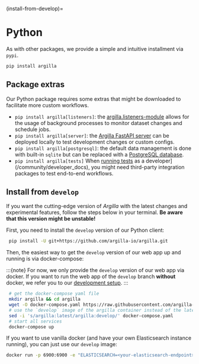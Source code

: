 (install-from-develop)=
# Python

As with other packages, we provide a simple and intuitive installment via `pypi`.

```bash
pip install argilla
```

## Package extras

Our Python package requires some extras that might be downloaded to facilitate more custom workflows.

- `pip install argilla[listeners]`: the [argilla.listeners-module](/guides/schedule_jobs_with_listeners) allows for the usage of background processes to monitor dataset changes and schedule jobs.
- `pip install argilla[server]`: the [Argilla FastAPI server](/getting_started/installation/configurations/server_configuration) can be deployed locally to test development changes or custom configs.
- `pip install argilla[postgresql]`: the default data management is done with built-in `sqlite` but can be replaced with a [PostgreSQL database](/getting_started/installation/configurations/server_configuration).
- `pip install argilla[tests]` When [running tests](/community/developer_docs) as a developer](/community/developer_docs), you might need third-party integration packages to test end-to-end workflows.

## Install from `develop`

If you want the cutting-edge version of *Argilla* with the latest changes and experimental features, follow the steps below in your terminal.
**Be aware that this version might be unstable!**

First, you need to install the `develop` version of our Python client:

```bash
 pip install -U git+https://github.com/argilla-io/argilla.git
```

Then, the easiest way to get the `develop` version of our web app up and running is via docker-compose:

:::{note}
For now, we only provide the `develop` version of our web app via docker.
If you want to run the web app of the `develop` branch **without** docker, we refer you to our [development setup](development-setup).
:::

```bash
 # get the docker-compose yaml file
 mkdir argilla && cd argilla
 wget -O docker-compose.yaml https://raw.githubusercontent.com/argilla-io/argilla/develop/docker-compose.yaml
 # use the `develop` image of the argilla container instead of the latest
 sed -i 's/argilla:latest/argilla:develop/' docker-compose.yaml
 # start all services
 docker-compose up
 ```

If you want to use vanilla docker (and have your own Elasticsearch instance running), you can just use our `develop` image:

```bash
docker run -p 6900:6900 -e "ELASTICSEARCH=<your-elasticsearch-endpoint>" --network argilla-net --name argilla argilla/argilla-server:develop
```
